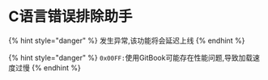 # C语言错误排除助手

{% hint style="danger" %}
发生异常,该功能将会延迟上线
{% endhint %}

{% hint style="danger" %}
`0x00FF:`使用GitBook可能存在性能问题,导致加载速度过慢
{% endhint %}



